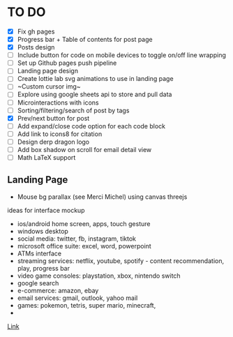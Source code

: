 # TO DO

- [x] Fix gh pages
- [x] Progress bar + Table of contents for post page
- [x] Posts design
- [ ] Include button for code on mobile devices to toggle on/off line wrapping
- [ ] Set up Github pages push pipeline
- [ ] Landing page design
- [ ] Create lottie lab svg animations to use in landing page
- [ ] ~Custom cursor img~
- [ ] Explore using google sheets api to store and pull data
- [ ] Microinteractions with icons
- [ ] Sorting/filtering/search of post by tags
- [x] Prev/next button for post
- [ ] Add expand/close code option for each code block
- [ ] Add link to icons8 for citation
- [ ] Design derp dragon logo
- [ ] Add box shadow on scroll for email detail view
- [ ] Math LaTeX support

## Landing Page

- Mouse bg parallax (see Merci Michel) using canvas threejs

ideas for interface mockup

- ios/android home screen, apps, touch gesture
- windows desktop
- social media: twitter, fb, instagram, tiktok
- microsoft office suite: excel, word, powerpoint
- ATMs interface
- streaming services: netflix, youtube, spotify - content recommendation, play, progress bar
- video game consoles: playstation, xbox, nintendo switch
- google search
- e-commerce: amazon, ebay
- email services: gmail, outlook, yahoo mail
- games: pokemon, tetris, super mario, minecraft,
-

[Link](https://michaelyql.github.io/gh-pages/)
